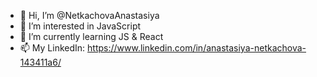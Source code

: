 - 👋 Hi, I’m @NetkachovaAnastasiya
- 👀 I’m interested in JavaScript
- 🌱 I’m currently learning JS & React
- 📫 My LinkedIn: https://www.linkedin.com/in/anastasiya-netkachova-143411a6/

<!---
NetkachovaAnastasiya/NetkachovaAnastasiya is a ✨ special ✨ repository because its `README.md` (this file) appears on your GitHub profile.
You can click the Preview link to take a look at your changes.
--->
